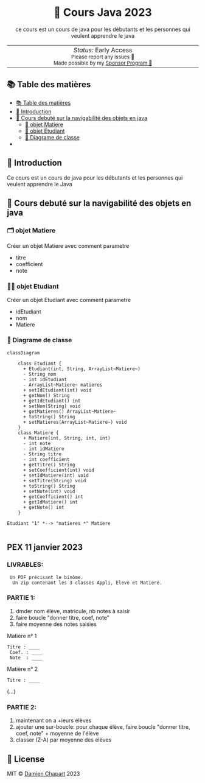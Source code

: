 <h1 align='center'>📘 Cours Java 2023</h1>

<p align="center">
<a>
</a>
</p>


<p align="center">
ce cours est un cours de java pour les débutants et les personnes qui veulent apprendre le java
</p>

<p align="center">
<table>
<tbody>
<td align="center">
<img width="800" height="0" /><br>
<i>Status:</i> Early Access</b> <br>
<sup> Please report any issues 🐛</sup><br>
<sub>Made possible by my <a href="https://github.com/sponsors/damchap">Sponsor Program 💖</a>
</td>
</tbody>
</table>
</p>

## 📚 Table des matières

- [📚 Table des matières](#-table-des-matières)
- [📖 Introduction](#-introduction)
- [📖 Cours debuté sur la navigabilité des objets en java](#-cours-debuté-sur-la-navigabilité-des-objets-en-java)
  - [📖 objet Matiere](#-objet-matiere)
  - [📖 objet Etudiant](#-objet-etudiant)
  - [📒 Diagrame de classe](#-diagrame-de-classe)
- 

## 📖 Introduction

Ce cours est un cours de java pour les débutants et les personnes qui veulent apprendre le Java

<!-- cours 1 -->

## 📖 Cours debuté sur la navigabilité des objets en java

### 🗂️ objet Matiere
Créer un objet Matiere avec comment parametre

- titre
- coefficient
- note

### 🧑‍💻 objet Etudiant
Créer un objet Etudiant avec comment parametre 

- idEtudiant
- nom
- Matiere

### 📒 Diagrame de classe
``` mermaid
classDiagram

    class Etudiant {
      + Etudiant(int, String, ArrayList~Matiere~) 
      - String nom
      - int idEtudiant
      - ArrayList~Matiere~ matieres
      + setIdEtudiant(int) void
      + getNom() String
      + getIdEtudiant() int
      + setNom(String) void
      + getMatieres() ArrayList~Matiere~
      + toString() String
      + setMatieres(ArrayList~Matiere~) void
    }
    class Matiere {
      + Matiere(int, String, int, int) 
      - int note
      - int idMatiere
      - String titre
      - int coefficient
      + getTitre() String
      + setCoefficient(int) void
      + setIdMatiere(int) void
      + setTitre(String) void
      + toString() String
      + setNote(int) void
      + getCoefficient() int
      + getIdMatiere() int
      + getNote() int
    }

Etudiant "1" *--> "matieres *" Matiere 


``` 
## PEX 11 janvier 2023

### LIVRABLES:
     Un PDF précisant le binôme.
      Un zip contenant les 3 classes Appli, Eleve et Matiere.

### PARTIE 1:
1. dmder nom élève, matricule, nb notes à saisir
2. faire boucle "donner titre, coef, note"
3. faire moyenne des notes saisies

Matière n° 1
     
    Titre : ____
     Coef. : ____
     Note  : ____
Matière n° 2
     
    Titre : ____
(...)

### PARTIE 2:
1. maintenant on a +ieurs élèves
2. ajouter une sur-boucle: pour chaque élève, faire boucle "donner titre, coef, note" + moyenne de l'élève
3. classer (Z-A) par moyenne des élèves

## 📝 License

MIT © [Damien Chapart](https://damienchapart.fr) 2023
